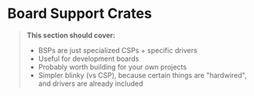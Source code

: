 # Board Support Crates

> **This section should cover:**
>
> * BSPs are just specialized CSPs + specific drivers
> * Useful for development boards
> * Probably worth building for your own projects
> * Simpler blinky (vs CSP), because certain things are "hardwired", and drivers are already included